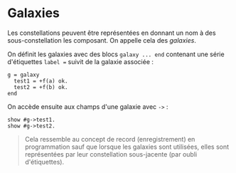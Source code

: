 # Galaxies

Les constellations peuvent être représentées en donnant un nom à des
sous-constellation les composant. On appelle cela des *galaxies*.

On définit les galaxies avec des blocs `galaxy ... end` contenant une
série d'étiquettes `label =` suivit de la galaxie associée :

```
g = galaxy
  test1 = +f(a) ok.
  test2 = +f(b) ok.
end
```

On accède ensuite aux champs d'une galaxie avec `->` :

```
show #g->test1.
show #g->test2.
```

> Cela ressemble au concept de record (enregistrement) en programmation sauf
> que lorsque les galaxies sont utilisées, elles sont représentées par leur
> constellation sous-jacente (par oubli d'étiquettes).
